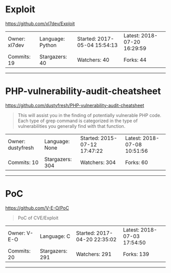 # Exploit

https://github.com/xl7dev/Exploit
<blockquote>
<no description>
</blockquote>

<table>
<tr><td>Owner: xl7dev</td>
    <td>Language: Python</td>
    <td>Started: 2017-05-04 15:54:13</td>
    <td>Latest: 2018-07-20 16:29:59</td></tr>
<tr><td>Commits: 19</td>
    <td>Stargazers: 40</td>
    <td>Watchers: 40</td>
    <td>Forks: 44</td></tr>
</table>

---

# PHP-vulnerability-audit-cheatsheet

https://github.com/dustyfresh/PHP-vulnerability-audit-cheatsheet
<blockquote>
This will assist you in the finding of potentially vulnerable PHP code. Each type of grep command is categorized in the type of vulnerabilities you generally find with that function.
</blockquote>

<table>
<tr><td>Owner: dustyfresh</td>
    <td>Language: None</td>
    <td>Started: 2015-07-12 17:47:22</td>
    <td>Latest: 2018-07-08 10:51:56</td></tr>
<tr><td>Commits: 10</td>
    <td>Stargazers: 304</td>
    <td>Watchers: 304</td>
    <td>Forks: 60</td></tr>
</table>

---

# PoC

https://github.com/V-E-O/PoC
<blockquote>
PoC of CVE/Exploit
</blockquote>

<table>
<tr><td>Owner: V-E-O</td>
    <td>Language: C</td>
    <td>Started: 2017-04-20 22:35:02</td>
    <td>Latest: 2018-07-03 17:54:50</td></tr>
<tr><td>Commits: 20</td>
    <td>Stargazers: 291</td>
    <td>Watchers: 291</td>
    <td>Forks: 139</td></tr>
</table>

---

